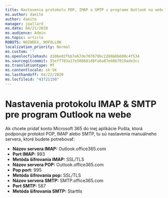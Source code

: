 ```yaml
---
title: Nastavenia protokolu POP, IMAP a SMTP v programe Outlook na webe
ms.author: daeite
author: daeite
manager: joallard
ms.date: 04/21/2020
ms.audience: Admin
ms.topic: article
ROBOTS: NOINDEX, NOFOLLOW
localization_priority: Normal
ms.custom: ''
ms.openlocfilehash: d106e02fbb7e67de707679bc226868b600c4f534
ms.sourcegitcommit: 55eff703a17e500681d8fa6a87eb067019ade3cc
ms.translationtype: MT
ms.contentlocale: sk-SK
ms.lasthandoff: 04/22/2020
ms.locfileid: "43721150"
---
```

# <a name="pop-imap--smtp-settings-for-outlook-on-the-web"></a>Nastavenia protokolu IMAP & SMTP pre program Outlook na webe

Ak chcete pridať konto Microsoft 365 do inej aplikácie Pošta, ktorá podporuje protokol POP, IMAP alebo SMTP, tu sú nastavenia manuálneho servera, ktoré budete potrebovať:
  
- **Názov servera IMAP:** Outlook.office365.com
- **Port IMAP:** 993
- **Metóda šifrovania IMAP:** SSL/TLS
- **Názov servera POP:** Outlook.office365.com  
- **Pop port:** 995  
- **Metóda šifrovania pop:** SSL/TLS  
- **Názov servera SMTP:** SMTP.office365.com
- **Port SMTP:** 587
- **Metóda šifrovania SMTP:** Starttls